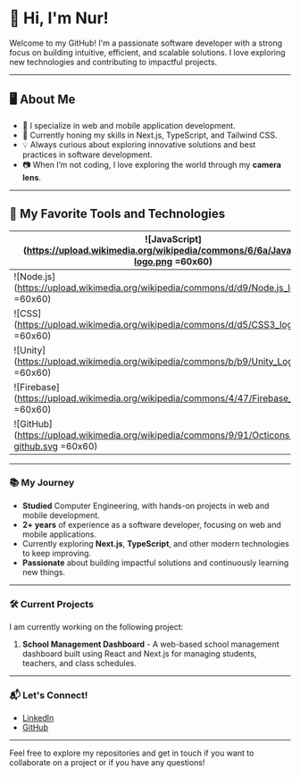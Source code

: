 # 👋 Hi, I'm Nur!

Welcome to my GitHub! I'm a passionate software developer with a strong focus on building intuitive, efficient, and scalable solutions. I love exploring new technologies and contributing to impactful projects.

---

## 🖥️ **About Me**  

- 🌟 I specialize in web and mobile application development.  
- 🔧 Currently honing my skills in Next.js, TypeScript, and Tailwind CSS.  
- 💡 Always curious about exploring innovative solutions and best practices in software development.  
- 📷 When I’m not coding, I love exploring the world through my **camera lens**.

---

## 🚀 **My Favorite Tools and Technologies**

| ![JavaScript](https://upload.wikimedia.org/wikipedia/commons/6/6a/JavaScript-logo.png =60x60) | ![React](https://upload.wikimedia.org/wikipedia/commons/a/a7/React-icon.svg =60x60) | ![TypeScript](https://upload.wikimedia.org/wikipedia/commons/4/4e/Typescript_logo_2020.svg =60x60) |
| --------------------------------------------------------------- | --------------------------------------------------------------- | --------------------------------------------------------------------------- |
| ![Node.js](https://upload.wikimedia.org/wikipedia/commons/d/d9/Node.js_logo.svg =60x60) | ![Next.js](https://upload.wikimedia.org/wikipedia/commons/8/80/Nextjs-logo.svg =60x60) | ![C#](https://upload.wikimedia.org/wikipedia/commons/4/47/CSharp_Logo.png =60x60) |
| ![CSS](https://upload.wikimedia.org/wikipedia/commons/d/d5/CSS3_logo.svg =60x60) | ![HTML5](https://upload.wikimedia.org/wikipedia/commons/7/7a/HTML5_logo.svg =60x60) | ![Tailwind CSS](https://upload.wikimedia.org/wikipedia/commons/a/a5/Tailwind_CSS_Logo.svg =60x60) |
| ![Unity](https://upload.wikimedia.org/wikipedia/commons/b/b9/Unity_Logo.png =60x60) | ![VSCode](https://upload.wikimedia.org/wikipedia/commons/a/a1/Visual_Studio_Code_1.35_icon.png =60x60) | ![Visual Studio](https://upload.wikimedia.org/wikipedia/commons/4/4e/Visual_Studio_2019_logo.svg =60x60) |
| ![Firebase](https://upload.wikimedia.org/wikipedia/commons/4/47/Firebase_Logo.png =60x60) | ![MongoDB](https://upload.wikimedia.org/wikipedia/commons/4/45/MongoDB_Logo.png =60x60) | ![SQL](https://upload.wikimedia.org/wikipedia/commons/4/46/SQL_logo.png =60x60) |
| ![GitHub](https://upload.wikimedia.org/wikipedia/commons/9/91/Octicons-mark-github.svg =60x60) | ![Figma](https://upload.wikimedia.org/wikipedia/commons/d/d5/Figma-logo.svg =60x60) | ![Bootstrap](https://upload.wikimedia.org/wikipedia/commons/d/d9/Bootstrap_logo.svg =60x60) |

---

### 📚 My Journey

- **Studied** Computer Engineering, with hands-on projects in web and mobile development.
- **2+ years** of experience as a software developer, focusing on web and mobile applications.
- Currently exploring **Next.js**, **TypeScript**, and other modern technologies to keep improving.
- **Passionate** about building impactful solutions and continuously learning new things.

---

### 🛠️ Current Projects

I am currently working on the following project:

1. **School Management Dashboard** - A web-based school management dashboard built using React and Next.js for managing students, teachers, and class schedules.

---

### 📬 Let's Connect!

- [LinkedIn](https://www.linkedin.com/in/nur-y-556989257/)
- [GitHub](https://github.com/nuryll)
  
---

Feel free to explore my repositories and get in touch if you want to collaborate on a project or if you have any questions!


